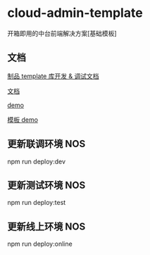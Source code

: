 # cloud-admin-template

开箱即用的中台前端解决方案[基础模板]

## 文档

[制品 template 库开发 & 调试文档](https://docs.popo.netease.com/lingxi/a41dc35b20d44dd3b6b6dbdc45a584c3)

[文档](https://vusion-templates.github.io/cloud-admin-site/)

[demo](https://vusion-templates.github.io/cloud-admin/)

[模板 demo](https://vusion-templates.github.io/cloud-admin-lite/)

## 更新联调环境 NOS

npm run deploy:dev

## 更新测试环境 NOS

npm run deploy:test

## 更新线上环境 NOS

npm run deploy:online
